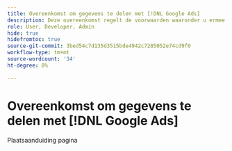 ```yaml
---
title: Overeenkomst om gegevens te delen met [!DNL Google Ads]
description: Deze overeenkomst regelt de voorwaarden waaronder u ermee instemt uw gegevens te delen met [!DNL Google Ads] via de diensten van Adobe Advertising.
role: User, Developer, Admin
hide: true
hidefromtoc: true
source-git-commit: 3bed54c7d135d3515bde4942c7285052e74cd9f0
workflow-type: tm+mt
source-wordcount: '34'
ht-degree: 0%

---
```


# Overeenkomst om gegevens te delen met [!DNL Google Ads]

<!-- In TOC, but hidden from TOC and both external and internal search -->

Plaatsaanduiding pagina
